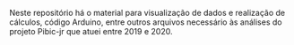 Neste repositório há o material para visualização  de dados e realização de cálculos, código Arduino, entre outros arquivos necessário às análises do projeto Pibic-jr que atuei entre 2019 e 2020.
